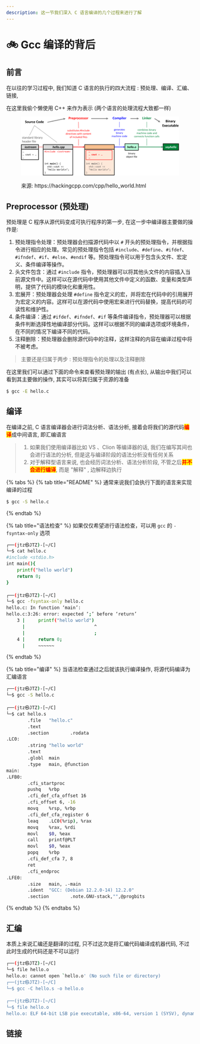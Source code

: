 ```yaml
---
description: 这一节我们深入 C 语言编译的几个过程来进行了解
---
```


# 🚲 Gcc 编译的背后

## 前言

在以往的学习过程中, 我们知道 C 语言的执行的四大流程 : 预处理、编译、汇编、链接,&#x20;

在这里我偷个懒使用 C++ 来作为表示 (两个语言的处理流程大致都一样)

<figure><img src="../.gitbook/assets/image.png" alt=""><figcaption><p>来源: https://hackingcpp.com/cpp/hello_world.html</p></figcaption></figure>

## Preprocessor (预处理)

预处理是 C 程序从源代码变成可执行程序的第一步, 在这一步中编译器主要做的操作是:

1. 预处理指令处理：预处理器会扫描源代码中以 `#` 开头的预处理指令，并根据指令进行相应的处理。常见的预处理指令包括 `#include`、`#define`、`#ifdef`、`#ifndef`、`#if`、`#else`、`#endif` 等。预处理指令可以用于包含头文件、宏定义、条件编译等操作。
2. 头文件包含：通过 `#include` 指令，预处理器可以将其他头文件的内容插入当前源文件中。这样可以在源代码中使用其他文件中定义的函数、变量和类型声明，提供了代码的模块化和重用性。
3. 宏展开：预处理器会处理 `#define` 指令定义的宏，并将宏在代码中的引用展开为宏定义的内容。这样可以在源代码中使用宏来进行代码替换，提高代码的可读性和维护性。
4. 条件编译：通过 `#ifdef`、`#ifndef`、`#if` 等条件编译指令，预处理器可以根据条件判断选择性地编译部分代码。这样可以根据不同的编译选项或环境条件，在不同的情况下编译不同的代码。
5. 注释删除：预处理器会删除源代码中的注释，这样注释的内容在编译过程中将不被考虑。

> 主要还是归属于两步 : 预处理指令的处理以及注释删除

在这里我们可以通过下面的命令来查看预处理的输出 (有点长), 从输出中我们可以看到其主要做的操作, 其实可以将其归属于资源的准备

```sh
$ gcc -E hello.c
```

## 编译

在编译之前, C 语言编译器会进行词法分析、语法分析, 接着会将我们的源代码<mark style="color:red;">**编译**</mark>成中间语言, 即汇编语言

> 1. 如果我们使用编译器比如 VS 、Clion  等编译器的话, 我们在编写其间也会进行语法的分析, 但是这与编译阶段的语法分析没有任何关系
> 2. 对于解释型语言来说, 也会经历词法分析、语法分析阶段, 不管之后<mark style="color:red;">**并不会进行编译**</mark>, 而是 "解释" , 边解释边执行

{% tabs %}
{% tab title="README" %}
通常来说我们会执行下面的语言来实现编译的过程

```bash
$ gcc -S hello.c
```
{% endtab %}

{% tab title="语法检查" %}
如果仅仅希望进行语法检查，可以用 `gcc` 的 `-fsyntax-only` 选项

```sh
┌──(jtz㉿JTZ)-[~/C]
└─$ cat hello.c
#include <stdio.h>
int main(){
    printf("hello world")
    return 0;
}

┌──(jtz㉿JTZ)-[~/C]
└─$ gcc -fsyntax-only hello.c
hello.c: In function ‘main’:
hello.c:3:26: error: expected ‘;’ before ‘return’
    3 |     printf("hello world")
      |                          ^
      |                          ;
    4 |     return 0;
      |     ~~~~~~

```
{% endtab %}

{% tab title="编译" %}
当语法检查通过之后就该执行编译操作, 将源代码编译为汇编语言

```sh
┌──(jtz㉿JTZ)-[~/C]
└─$ gcc -S hello.c

┌──(jtz㉿JTZ)-[~/C]
└─$ cat hello.s
        .file   "hello.c"
        .text
        .section        .rodata
.LC0:
        .string "hello world"
        .text
        .globl  main
        .type   main, @function
main:
.LFB0:
        .cfi_startproc
        pushq   %rbp
        .cfi_def_cfa_offset 16
        .cfi_offset 6, -16
        movq    %rsp, %rbp
        .cfi_def_cfa_register 6
        leaq    .LC0(%rip), %rax
        movq    %rax, %rdi
        movl    $0, %eax
        call    printf@PLT
        movl    $0, %eax
        popq    %rbp
        .cfi_def_cfa 7, 8
        ret
        .cfi_endproc
.LFE0:
        .size   main, .-main
        .ident  "GCC: (Debian 12.2.0-14) 12.2.0"
        .section        .note.GNU-stack,"",@progbits

```
{% endtab %}
{% endtabs %}

## 汇编

本质上来说汇编还是翻译的过程, 只不过这次是将汇编代码编译成机器代码, 不过此时生成的代码还是不可以运行

```bash
┌──(jtz㉿JTZ)-[~/C]
└─$ file hello.o
hello.o: cannot open `hello.o' (No such file or directory)
┌──(jtz㉿JTZ)-[~/C]
└─$ gcc -C hello.s -o hello.o

┌──(jtz㉿JTZ)-[~/C]
└─$ file hello.o
hello.o: ELF 64-bit LSB pie executable, x86-64, version 1 (SYSV), dynamically linked, interpreter /lib64/ld-linux-x86-64.so.2, BuildID[sha1]=87500146a349df57a9e19eb533796c446865a5b2, for GNU/Linux 3.2.0, not stripped
```

## 链接

